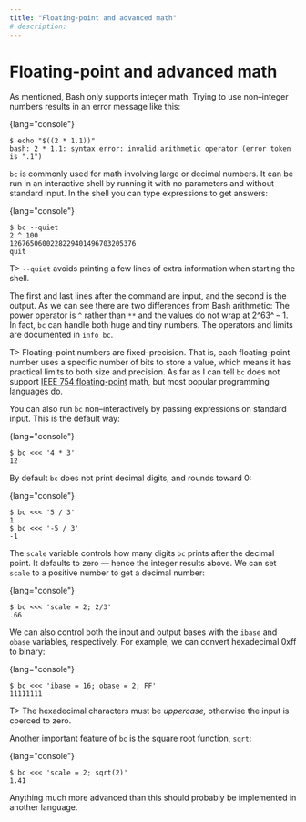 ```yaml
---
title: "Floating-point and advanced math"
# description:
---
```


# Floating-point and advanced math


As mentioned, Bash only supports integer math. Trying to use non–integer numbers results in an error message like this:

{lang="console"}
```
$ echo "$((2 * 1.1))"
bash: 2 * 1.1: syntax error: invalid arithmetic operator (error token is ".1")
```

`bc` is commonly used for math involving large or decimal numbers. It can be run in an interactive shell by running it with no parameters and without standard input. In the shell you can type expressions to get answers:

{lang="console"}
```
$ bc --quiet
2 ^ 100
1267650600228229401496703205376
quit
```

T> `--quiet` avoids printing a few lines of extra information when starting the shell.

The first and last lines after the command are input, and the second is the output. As we can see there are two differences from Bash arithmetic: The power operator is `^` rather than `**` and the values do not wrap at 2^63^ – 1. In fact, `bc` can handle both huge and tiny numbers. The operators and limits are documented in `info bc`.

T> Floating-point numbers are fixed–precision. That is, each floating-point number uses a specific number of bits to store a value, which means it has practical limits to both size and precision. As far as I can tell `bc` does not support [IEEE 754 floating-point](https://en.wikipedia.org/w/index.php?title=IEEE_754&oldid=1011394259) math, but most popular programming languages do.

You can also run `bc` non–interactively by passing expressions on standard input. This is the default way:

{lang="console"}
```
$ bc <<< '4 * 3'
12
```

By default `bc` does not print decimal digits, and rounds toward 0:

{lang="console"}
```
$ bc <<< '5 / 3'
1
$ bc <<< '-5 / 3'
-1
```

The `scale` variable controls how many digits `bc` prints after the decimal point. It defaults to zero — hence the integer results above. We can set `scale` to a positive number to get a decimal number:

{lang="console"}
```
$ bc <<< 'scale = 2; 2/3'
.66
```

We can also control both the input and output bases with the `ibase` and `obase` variables, respectively. For example, we can convert hexadecimal 0xff to binary:

{lang="console"}
```
$ bc <<< 'ibase = 16; obase = 2; FF'
11111111
```

T> The hexadecimal characters must be *uppercase,* otherwise the input is coerced to zero.

Another important feature of `bc` is the square root function, `sqrt`:

{lang="console"}
```
$ bc <<< 'scale = 2; sqrt(2)'
1.41
```

Anything much more advanced than this should probably be implemented in another language.
